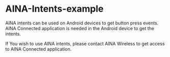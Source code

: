 # AINA-Intents-example
AINA intents can be used on Android devices to get button press events.
AINA Connected application is needed in the Android device to get the intents.

If You wish to use AINA intents, please contact AINA Wireless to get access to AINA Connected application.
